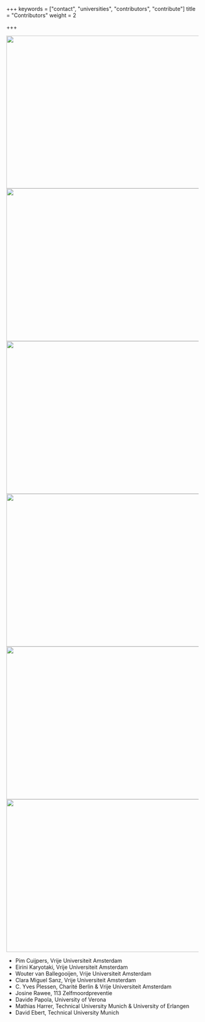 +++
keywords = ["contact", "universities", "contributors", "contribute"]
title = "Contributors"
weight = 2

+++
<div class="gallery">

<div class="logo-gallery"> <img src="/uploads/vu.jpg" width="600" height="400"> </div>

<div class="logo-gallery"> <img src="/uploads/tum.png" width="600" height="400"> </div>

<div class="logo-gallery"> <img src="/uploads/fau.jpg" width="600" height="400"> </div>

<div class="logo-gallery"> <img src="/uploads/va.png" width="600" height="400"> </div>

<div class="logo-gallery"> <img src="/uploads/verona.jpg" width="600" height="400"> </div>

<div class="logo-gallery"> <img src="/uploads/113.png" width="600" height="400"> </div>

</div>

* Pim Cuijpers, Vrije Universiteit Amsterdam
* Eirini Karyotaki, Vrije Universiteit Amsterdam
* Wouter van Ballegooijen, Vrije Universiteit Amsterdam
* Clara Miguel Sanz, Vrije Universiteit Amsterdam
* C. Yves Plessen, Charité Berlin & Vrije Universiteit Amsterdam
* Josine Rawee, 113 Zelfmoordpreventie
* Davide Papola, University of Verona
* Mathias Harrer, Technical University Munich & University of Erlangen
* David Ebert, Technical University Munich

<br></br>